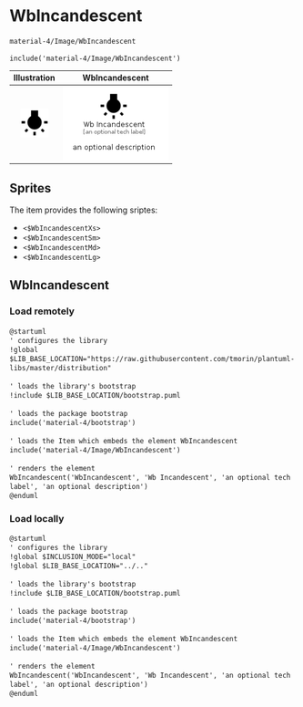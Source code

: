 # WbIncandescent


```text
material-4/Image/WbIncandescent
```

```text
include('material-4/Image/WbIncandescent')
```



| Illustration | WbIncandescent |
| :---: | :---: |
| ![illustration for Illustration](../../material-4/Image/WbIncandescent.png) | ![illustration for WbIncandescent](../../material-4/Image/WbIncandescent.Local.png) |



## Sprites
The item provides the following sriptes:

- `<$WbIncandescentXs>`
- `<$WbIncandescentSm>`
- `<$WbIncandescentMd>`
- `<$WbIncandescentLg>`





## WbIncandescent

### Load remotely
```plantuml
@startuml
' configures the library
!global $LIB_BASE_LOCATION="https://raw.githubusercontent.com/tmorin/plantuml-libs/master/distribution"

' loads the library's bootstrap
!include $LIB_BASE_LOCATION/bootstrap.puml

' loads the package bootstrap
include('material-4/bootstrap')

' loads the Item which embeds the element WbIncandescent
include('material-4/Image/WbIncandescent')

' renders the element
WbIncandescent('WbIncandescent', 'Wb Incandescent', 'an optional tech label', 'an optional description')
@enduml
```

### Load locally
```plantuml
@startuml
' configures the library
!global $INCLUSION_MODE="local"
!global $LIB_BASE_LOCATION="../.."

' loads the library's bootstrap
!include $LIB_BASE_LOCATION/bootstrap.puml

' loads the package bootstrap
include('material-4/bootstrap')

' loads the Item which embeds the element WbIncandescent
include('material-4/Image/WbIncandescent')

' renders the element
WbIncandescent('WbIncandescent', 'Wb Incandescent', 'an optional tech label', 'an optional description')
@enduml
```

